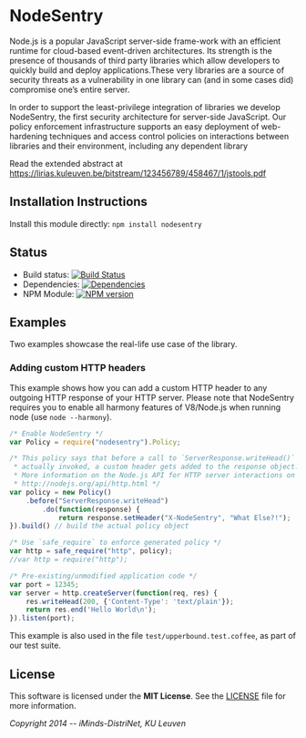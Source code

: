 # NodeSentry

Node.js is a popular JavaScript server-side frame-work with an efficient runtime for cloud-based event-driven architectures. Its strength is the presence of thousands of third party libraries which allow developers to quickly build and deploy applications.These very libraries are a source of security threats as a vulnerability in one library can (and in some cases did) compromise one’s entire server. 

In order to support the least-privilege integration of libraries we develop NodeSentry, the first security architecture for server-side JavaScript. Our policy enforcement infrastructure supports an easy deployment of web-hardening techniques and access control policies on interactions between libraries and their environment, including any dependent library

Read the extended abstract at https://lirias.kuleuven.be/bitstream/123456789/458467/1/jstools.pdf

## Installation Instructions

Install this module directly: `npm install nodesentry`

## Status

* Build status: [![Build Status](https://travis-ci.org/WillemDeGroef/nodesentry.svg?branch=master)](https://travis-ci.org/WillemDeGroef/nodesentry)
* Dependencies: [![Dependencies](https://david-dm.org/willemdegroef/nodesentry.svg)](https://david-dm.org/willemdegroef/nodesentry)
* NPM Module: [![NPM version](https://badge.fury.io/js/nodesentry.svg)](http://badge.fury.io/js/nodesentry)

## Examples

Two examples showcase the real-life use case of the library.

### Adding custom HTTP headers

This example shows how you can add a custom HTTP header to any outgoing HTTP response of your HTTP server.
Please note that NodeSentry requires you to enable all harmony features of V8/Node.js when running node (use `node --harmony`).

```javascript
/* Enable NodeSentry */
var Policy = require("nodesentry").Policy;

/* This policy says that before a call to `ServerResponse.writeHead()` is
 * actually invoked, a custom header gets added to the response object.
 * More information on the Node.js API for HTTP server interactions on
 * http://nodejs.org/api/http.html */
var policy = new Policy()
    .before("ServerResponse.writeHead")
        .do(function(response) {
            return response.setHeader("X-NodeSentry", "What Else?!");
}).build() // build the actual policy object

/* Use `safe_require` to enforce generated policy */
var http = safe_require("http", policy);
//var http = require("http");

/* Pre-existing/unmodified application code */
var port = 12345;
var server = http.createServer(function(req, res) {
    res.writeHead(200, {'Content-Type': 'text/plain'});
    return res.end('Hello World\n');
}).listen(port);
```

This example is also used in the file `test/upperbound.test.coffee`, as part of our test suite.

## License

This software is licensed under the **MIT License**. See the [LICENSE](LICENSE) file for more information.

_Copyright 2014 -- iMinds-DistriNet, KU Leuven_
